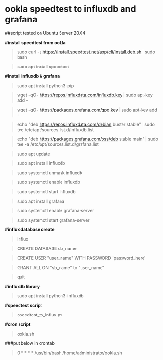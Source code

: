# ookla speedtest to influxdb and grafana

##script tested on Ubuntu Server 20.04


**#install speedtest from ookla**

> sudo curl -s https://install.speedtest.net/app/cli/install.deb.sh | sudo bash

> sudo apt install speedtest

**#install influxdb & grafana**

> sudo apt install python3-pip

> wget -qO- https://repos.influxdata.com/influxdb.key | sudo apt-key add -

> wget -qO- https://packages.grafana.com/gpg.key | sudo apt-key add -

> echo "deb https://repos.influxdata.com/debian buster stable" | sudo tee /etc/apt/sources.list.d/influxdb.list

> echo "deb https://packages.grafana.com/oss/deb stable main" | sudo tee -a /etc/apt/sources.list.d/grafana.list

> sudo apt update

> sudo apt install influxdb

> sudo systemctl unmask influxdb

> sudo systemctl enable influxdb

> sudo systemctl start influxdb

> sudo apt install grafana

> sudo systemctl enable grafana-server

> sudo systemctl start grafana-server

**#influx database create**

> influx 

> CREATE DATABASE db_name

> CREATE USER "user_name" WITH PASSWORD 'password_here'

> GRANT ALL ON "sb_name" to "user_name"

> quit

**#influxdb library**

> sudo apt install python3-influxdb

**#speedtest script**

> speedtest_to_influx.py

**#cron script**

> ookla.sh

###put below in crontab

> 0 * * * *       /usr/bin/bash /home/administrator/ookla.sh

